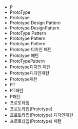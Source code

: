 ﻿- P
- ProtoType
- Prototype
- Prototype Design Pattern
- Prototype DesignPattern
- ProtoType Pattern
- Prototype Pattern
- Prototype Pattern
- Prototype 디자인 패턴
- Prototype 패턴
- ProtoTypePattern
- Prototype디자인 패턴
- Prototype디자인패턴
- Prototype패턴
- PT
- PT패턴
- P패턴
- 프로토타입
- 프로토타입(Prototype)
- 프로토타입(Prototype) 디자인패턴
- 프로토타입(Prototype) 패턴
